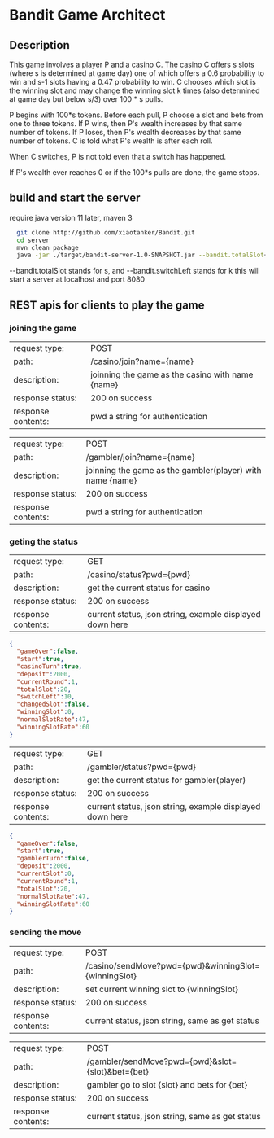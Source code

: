 # Bandit Game Architect
## Description

This game involves a player P and a casino C. The casino C offers s slots (where s is determined at game day) one of which offers a 0.6 probability to win and s-1 slots having a 0.47 probability to win. C chooses which slot is the winning slot and may change the winning slot k times (also determined at game day but below s/3) over 100 * s pulls.

P begins with 100*s tokens. Before each pull, P choose a slot and bets from one to three tokens. If P wins, then P's wealth increases by that same number of tokens. If P loses, then P's wealth decreases by that same number of tokens. C is told what P's wealth is after each roll.

When C switches, P is not told even that a switch has happened.

If P's wealth ever reaches 0 or if the 100*s pulls are done, the game stops.

## build and start the server
require java version 11 later, maven 3
```bash
  git clone http://github.com/xiaotanker/Bandit.git
  cd server
  mvn clean package
  java -jar ./target/bandit-server-1.0-SNAPSHOT.jar --bandit.totalSlot=20 --bandit.switchLeft=8
```
--bandit.totalSlot stands for s, and --bandit.switchLeft stands for k
this will start a server at localhost and port 8080
## REST apis for clients to play the game

### joining the game
|                  |                               |
|------------------|-------------------------------|
|request type:     | POST                          |
|path:             |  /casino/join?name={name}     |
|description:      |  joinning the game as the casino with name {name}|
|response status:  |  200 on success               |
|response contents:|  pwd a string for authentication|


|                  |                               |
|------------------|-------------------------------|
|request type:     | POST                          |
|path:             |  /gambler/join?name={name}     |
|description:      |  joinning the game as the gambler(player) with name {name}|
|response status:  |  200 on success               |
|response contents:|  pwd a string for authentication|

### geting the status


|                  |                               |
|------------------|-------------------------------|
|request type:     | GET                          |
|path:             |  /casino/status?pwd={pwd}     |
|description:      |  get the current status for casino|
|response status:  |  200 on success               |
|response contents:| current status, json string, example displayed down here|
```json
{
  "gameOver":false,
  "start":true,
  "casinoTurn":true,
  "deposit":2000,
  "currentRound":1,
  "totalSlot":20,
  "switchLeft":10,
  "changedSlot":false,
  "winningSlot":0,
  "normalSlotRate":47,
  "winningSlotRate":60
}
```

|                  |                               |
|------------------|-------------------------------|
|request type:     | GET                          |
|path:             |  /gambler/status?pwd={pwd}     |
|description:      |  get the current status for gambler(player)|
|response status:  |  200 on success               |
|response contents:|  current status, json string, example displayed down here|
```json
{
  "gameOver":false,
  "start":true,
  "gamblerTurn":false,
  "deposit":2000,
  "currentSlot":0,
  "currentRound":1,
  "totalSlot":20,
  "normalSlotRate":47,
  "winningSlotRate":60
}
```

### sending the  move 

|                  |                               |
|------------------|-------------------------------|
|request type:     | POST                          |
|path:             |  /casino/sendMove?pwd={pwd}&winningSlot={winningSlot}     |
|description:      |  set current winning slot to {winningSlot}|
|response status:  |  200 on success               |
|response contents:|  current status, json string, same as get status|


|                  |                               |
|------------------|-------------------------------|
|request type:     | POST                          |
|path:             |  /gambler/sendMove?pwd={pwd}&slot={slot}&bet={bet}     |
|description:      |  gambler go to slot {slot} and bets for {bet}|
|response status:  |  200 on success               |
|response contents:|  current status, json string, same as get status|
